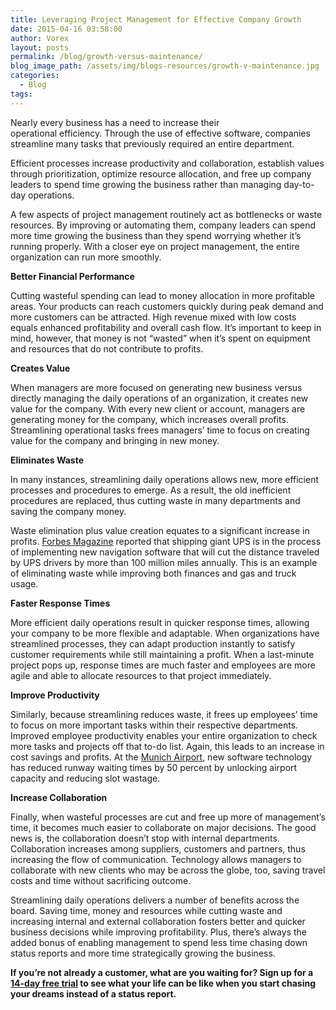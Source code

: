 ```yaml
---
title: Leveraging Project Management for Effective Company Growth
date: 2015-04-16 03:58:00
author: Vorex
layout: posts
permalink: /blog/growth-versus-maintenance/
blog_image_path: /assets/img/blogs-resources/growth-v-maintenance.jpg
categories:
  - Blog
tags:  
---
```



Nearly every business has a need to increase their operational efficiency. Through the use of effective software, companies streamline many tasks that previously required an entire department.

Efficient processes increase productivity and collaboration, establish values through prioritization, optimize resource allocation, and free up company leaders to spend time growing the business rather than managing day-to-day operations.

A few aspects of project management routinely act as bottlenecks or waste resources. By improving or automating them, company leaders can spend more time growing the business than they spend worrying whether it’s running properly. With a closer eye on project management, the entire organization can run more smoothly.

**Better Financial Performance**

Cutting wasteful spending can lead to money allocation in more profitable areas. Your products can reach customers quickly during peak demand and more customers can be attracted. High revenue mixed with low costs equals enhanced profitability and overall cash flow. It’s important to keep in mind, however, that money is not “wasted” when it’s spent on equipment and resources that do not contribute to profits.

**Creates Value**

When managers are more focused on generating new business versus directly managing the daily operations of an organization, it creates new value for the company. With every new client or account, managers are generating money for the company, which increases overall profits. Streamlining operational tasks frees managers’ time to focus on creating value for the company and bringing in new money.

**Eliminates Waste**

In many instances, streamlining daily operations allows new, more efficient processes and procedures to emerge. As a result, the old inefficient procedures are replaced, thus cutting waste in many departments and saving the company money.

Waste elimination plus value creation equates to a significant increase in profits. [Forbes Magazine](http://www.forbes.com/sites/greatspeculations/2015/03/04/ups-margins-to-improve-with-increased-operational-efficiency/) reported that shipping giant UPS is in the process of implementing new navigation software that will cut the distance traveled by UPS drivers by more than 100 million miles annually. This is an example of eliminating waste while improving both finances and gas and truck usage.

**Faster Response Times**

More efficient daily operations result in quicker response times, allowing your company to be more flexible and adaptable. When organizations have streamlined processes, they can adapt production instantly to satisfy customer requirements while still maintaining a profit. When a last-minute project pops up, response times are much faster and employees are more agile and able to allocate resources to that project immediately.

**Improve Productivity**

Similarly, because streamlining reduces waste, it frees up employees’ time to focus on more important tasks within their respective departments. Improved employee productivity enables your entire organization to check more tasks and projects off that to-do list. Again, this leads to an increase in cost savings and profits. At the [Munich Airport](http://www.traveldailymedia.com/218956/amadeus-solutions-streamline-operations-at-munich-airport/), new software technology has reduced runway waiting times by 50 percent by unlocking airport capacity and reducing slot wastage.

**Increase Collaboration**

Finally, when wasteful processes are cut and free up more of management’s time, it becomes much easier to collaborate on major decisions. The good news is, the collaboration doesn’t stop with internal departments. Collaboration increases among suppliers, customers and partners, thus increasing the flow of communication. Technology allows managers to collaborate with new clients who may be across the globe, too, saving travel costs and time without sacrificing outcome.

Streamlining daily operations delivers a number of benefits across the board. Saving time, money and resources while cutting waste and increasing internal and external collaboration fosters better and quicker business decisions while improving profitability. Plus, there’s always the added bonus of enabling management to spend less time chasing down status reports and more time strategically growing the business.

**If you’re not already a customer, what are you waiting for? Sign up for a [14-day free trial](http://www.vorex.com/free-trial/) to see what your life can be like when you start chasing your dreams instead of a status report.**

